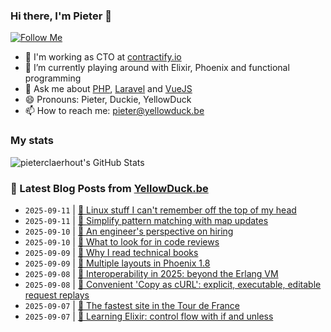 ### Hi there, I'm Pieter 👋  
[![Follow Me](https://img.shields.io/github/followers/pieterclaerhout?label=Follow&style=social)](https://github.com/pieterclaerhout)

- 🏢 I'm working as CTO at [contractify.io](https://contractify.io)
- 🌱 I’m currently playing around with Elixir, Phoenix and functional programming
- 💬 Ask me about [PHP](https://php.net), [Laravel](http://laravel.com) and [VueJS](https://vuejs.org)
- 😄 Pronouns: Pieter, Duckie, YellowDuck
- 📫 How to reach me: pieter@yellowduck.be

### My stats

![pieterclaerhout's GitHub Stats](https://github-readme-stats.vercel.app/api?username=pieterclaerhout&show_icons=true&count_private=true&line_height=40)

### 📩 Latest Blog Posts from [YellowDuck.be](https://www.yellowduck.be/)
<!-- BLOG-POST-LIST:START -->
- `2025-09-11` | [🔗 Linux stuff I can&#39;t remember off the top of my head](https://www.yellowduck.be/posts/linux-stuff-i-cant-remember-off-the-top-of-my-head)  
- `2025-09-11` | [🔗 Simplify pattern matching with map updates](https://www.yellowduck.be/posts/simplify-pattern-matching-with-map-updates)  
- `2025-09-10` | [🔗 An engineer&#39;s perspective on hiring](https://www.yellowduck.be/posts/an-engineers-perspective-on-hiring)  
- `2025-09-10` | [🔗 What to look for in code reviews](https://www.yellowduck.be/posts/what-to-look-for-in-code-reviews)  
- `2025-09-09` | [🔗 Why I read technical books](https://www.yellowduck.be/posts/why-i-read-technical-books)  
- `2025-09-09` | [🔗 Multiple layouts in Phoenix 1.8](https://www.yellowduck.be/posts/multiple-layouts-in-phoenix-1-8)  
- `2025-09-08` | [🔗 Interoperability in 2025: beyond the Erlang VM](https://www.yellowduck.be/posts/interoperability-in-2025-beyond-the-erlang-vm)  
- `2025-09-08` | [🔗 Convenient &#39;Copy as cURL&#39;: explicit, executable, editable request replays](https://www.yellowduck.be/posts/convenient-copy-as-curl-explicit-executable-editable-request-replays)  
- `2025-09-07` | [🔗 The fastest site in the Tour de France](https://www.yellowduck.be/posts/the-fastest-site-in-the-tour-de-france)  
- `2025-09-07` | [🔗 Learning Elixir: control flow with if and unless](https://www.yellowduck.be/posts/learning-elixir-control-flow-with-if-and-unless)  

<!-- BLOG-POST-LIST:END -->
